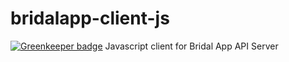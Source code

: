 # bridalapp-client-js

[![Greenkeeper badge](https://badges.greenkeeper.io/Download/bridalapp-client-js.svg)](https://greenkeeper.io/)
Javascript client for Bridal App API Server
